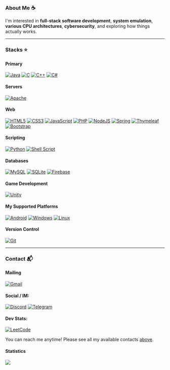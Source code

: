 ### About Me ☕
I'm interested in **full-stack software development**, **system emulation**, **various CPU architectures**, **cybersecurity**, and exploring how things actually works.

---

### Stacks ⭐
#### Primary
[![Java](https://img.shields.io/badge/java-%23ED8B00.svg?style=flat-square&logo=openjdk&logoColor=white)](#)
[![C](https://img.shields.io/badge/c-%2300599C.svg?style=flat-square&logo=c&logoColor=white)](#)
[![C++](https://img.shields.io/badge/c++-%2300599C.svg?style=flat-square&logo=c%2B%2B&logoColor=white)](#)
[![C#](https://img.shields.io/badge/c%23-%23239120.svg?style=flat-square&logo=csharp&logoColor=white)](#)

#### Servers
[![Apache](https://img.shields.io/badge/apache-%23D42029.svg?style=flat-square&logo=apache&logoColor=white)](#)

#### Web
[![HTML5](https://img.shields.io/badge/html5-%23E34F26.svg?style=flat-square&logo=html5&logoColor=white)](#)
[![CSS3](https://img.shields.io/badge/css3-%231572B6.svg?style=flat-square&logo=css3&logoColor=white)](#)
[![JavaScript](https://img.shields.io/badge/javascript-%23323330.svg?style=flat-square&logo=javascript&logoColor=%23F7DF1E)](#)
[![PHP](https://img.shields.io/badge/php-%23777BB4.svg?style=flat-square&logo=php&logoColor=white)](#)
[![NodeJS](https://img.shields.io/badge/node.js-6DA55F?style=flat-square&logo=node.js&logoColor=white)](#)
[![Spring](https://img.shields.io/badge/spring-%236DB33F.svg?style=flat-square&logo=spring&logoColor=white)](#)
[![Thymeleaf](https://img.shields.io/badge/Thymeleaf-%23005C0F.svg?style=flat-square&logo=Thymeleaf&logoColor=white)](#)
[![Bootstrap](https://img.shields.io/badge/bootstrap-%238511FA.svg?style=flat-square&logo=bootstrap&logoColor=white)](#)

#### Scripting
[![Python](https://img.shields.io/badge/python-3670A0?style=flat-square&logo=python&logoColor=ffdd54)](#)
[![Shell Script](https://img.shields.io/badge/shell_script-%23121011.svg?style=flat-square&logo=gnu-bash&logoColor=white)](#)

#### Databases
[![MySQL](https://img.shields.io/badge/mysql-4479A1.svg?style=flat-square&logo=mysql&logoColor=white)](#)
[![SQLite](https://img.shields.io/badge/sqlite-%2307405e.svg?style=flat-square&logo=sqlite&logoColor=white)](#)
[![Firebase](https://img.shields.io/badge/firebase-a08021?style=flat-square&logo=firebase&logoColor=ffcd34)](#)

#### Game Development
[![Unity](https://img.shields.io/badge/unity-%23000000.svg?style=flat-square&logo=unity&logoColor=white)](#)

#### My Supported Platforms
[![Android](https://img.shields.io/badge/Android-3DDC84?style=flat-square&logo=android&logoColor=white)](#)
[![Windows](https://img.shields.io/badge/Windows-0078D6?style=flat-square&logo=windows&logoColor=white)](#)
[![Linux](https://img.shields.io/badge/Linux-FCC624?style=flat-square&logo=linux&logoColor=black)](#)

#### Version Control
[![Git](https://img.shields.io/badge/git-%23F05033.svg?style=flat-square&logo=git&logoColor=white)](#)

---

### Contact 📬
#### Mailing
[![Gmail](https://img.shields.io/badge/Gmail-D14836?style=for-the-badge&logo=gmail&logoColor=white)](imfireclouu@gmail.com)

#### Social / IM:
[![Discord](https://img.shields.io/badge/Discord-%235865F2.svg?style=for-the-badge&logo=discord&logoColor=white)](https://discord.com/invite/eYFEUEq3)
[![Telegram](https://img.shields.io/badge/Telegram-2CA5E0?style=for-the-badge&logo=telegram&logoColor=white)](https://t.me/fireclouu)

#### Dev Stats:
[![LeetCode](https://img.shields.io/badge/LeetCode-000000?style=for-the-badge&logo=LeetCode&logoColor=#d16c06)](https://leetcode.com/u/fireclouu)


You can reach me anytime! Please see all my available contacts [above](#).


<!-- STATISTICS !-->
#### Statistics
<img src="https://komarev.com/ghpvc/?username=fireclouu&style=flat&base=0" />
